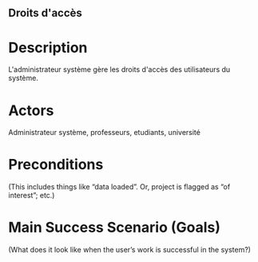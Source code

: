 ## Droits d'accès 

# Description 
L'administrateur système gère les droits d'accès des utilisateurs du système.


# Actors 
Administrateur système, professeurs, etudiants, université


# Preconditions 
(This includes things like “data loaded”. Or, project is flagged as “of interest”; etc.)


# Main Success Scenario (Goals)
(What does it look like when the user’s work is successful in the system?)
